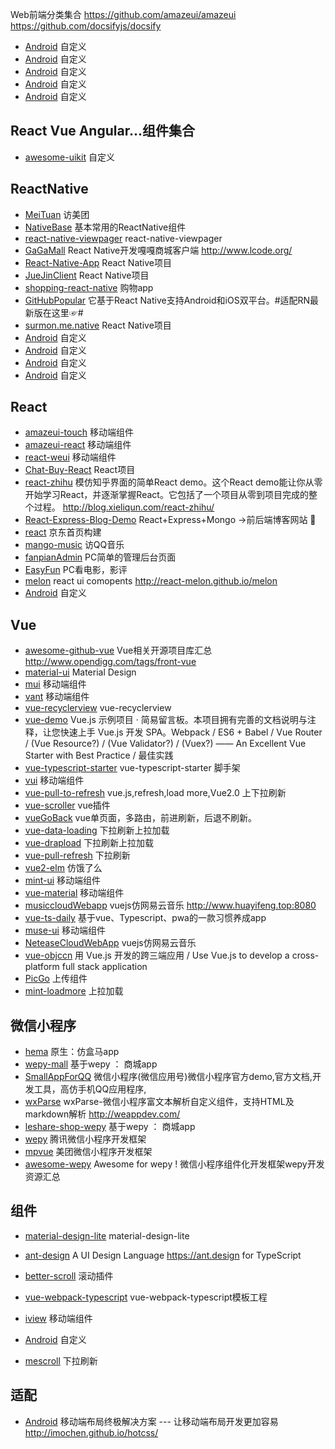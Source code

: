 Web前端分类集合  https://github.com/amazeui/amazeui
https://github.com/docsifyjs/docsify



- [Android](xxxxx)  自定义
- [Android](xxxxx)  自定义
- [Android](xxxxx)  自定义
- [Android](xxxxx)  自定义
- [Android](xxxxx)  自定义
## React Vue  Angular...组件集合
- [awesome-uikit](https://github.com/jaywcjlove/awesome-uikit)  自定义

## ReactNative
- [MeiTuan](https://github.com/huanxsd/MeiTuan) 访美团
- [NativeBase](https://github.com/GeekyAnts/NativeBase)  基本常用的ReactNative组件
- [react-native-viewpager](https://github.com/race604/react-native-viewpager)  react-native-viewpager
- [GaGaMall](https://github.com/gagakj/GaGaMall)  React Native开发嘎嘎商城客户端 http://www.lcode.org/
- [React-Native-App](https://github.com/vczero/React-Native-App)   React Native项目
- [JueJinClient](https://github.com/wangdicoder/JueJinClient)   React Native项目
- [shopping-react-native](https://github.com/bigsui/shopping-react-native)  购物app
- [GitHubPopular](https://github.com/crazycodeboy/GitHubPopular)  它基于React Native支持Android和iOS双平台。#适配RN最新版在这里☞#
- [surmon.me.native](https://github.com/surmon-china/surmon.me.native)  React Native项目
- [Android](xxxxx)  自定义
- [Android](xxxxx)  自定义
- [Android](xxxxx)  自定义
- [Android](xxxxx)  自定义

## React
- [amazeui-touch](https://github.com/amazeui/amazeui-touch)  移动端组件
- [amazeui-react](https://github.com/amazeui/amazeui-react)  移动端组件
- [react-weui](https://github.com/weui/react-weui)  移动端组件
- [Chat-Buy-React](https://github.com/KieSun/Chat-Buy-React)  React项目
- [react-zhihu](https://github.com/tsrot/react-zhihu)  模仿知乎界面的简单React demo。这个React demo能让你从零开始学习React，并逐渐掌握React。它包括了一个项目从零到项目完成的整个过程。 http://blog.xieliqun.com/react-zhihu/
- [React-Express-Blog-Demo](https://github.com/Nealyang/React-Express-Blog-Demo)  React+Express+Mongo ->前后端博客网站 🌚
- [react](https://github.com/Cathy0807/react)  京东首页构建
- [mango-music](https://github.com/code-mcx/mango-music)  访QQ音乐
- [fanpianAdmin](https://github.com/douglasvegas/fanpianAdmin)  PC简单的管理后台页面
- [EasyFun](https://github.com/jixianu/EasyFun)  PC看电影，影评
- [melon](https://github.com/react-melon/melon)  react ui comopents http://react-melon.github.io/melon
- [Android](xxxxx)  自定义
## Vue
- [awesome-github-vue](https://github.com/opendigg/awesome-github-vue)  Vue相关开源项目库汇总 http://www.opendigg.com/tags/front-vue
- [material-ui](https://github.com/mui-org/material-ui)   Material Design
- [mui](http://dev.dcloud.net.cn/mui)  移动端组件
- [vant](https://github.com/youzan/vant)  移动端组件
- [vue-recyclerview](https://github.com/hilongjw/vue-recyclerview)  vue-recyclerview
- [vue-demo](https://github.com/kenberkeley/vue-demo)  Vue.js 示例项目 · 简易留言板。本项目拥有完善的文档说明与注释，让您快速上手 Vue.js 开发 SPA。Webpack / ES6 + Babel / Vue Router / (Vue Resource?) / (Vue Validator?) / (Vuex?) —— An Excellent Vue Starter with Best Practice / 最佳实践
- [vue-typescript-starter](https://github.com/ws456999/vue-typescript-starter) vue-typescript-starter 脚手架
- [vui](https://github.com/Brickies/vui)  移动端组件
- [vue-pull-to-refresh](https://github.com/bajian/vue-pull-to-refresh)  vue.js,refresh,load more,Vue2.0 上下拉刷新
- [vue-scroller](https://github.com/wangdahoo/vue-scroller)  vue插件
- [vueGoBack](https://github.com/bingyang519/vueGoBack)  vue单页面，多路由，前进刷新，后退不刷新。
- [vue-data-loading](https://github.com/bedlate/vue-data-loading)  下拉刷新上拉加载
- [vue-drapload](https://github.com/jy03078959/vue-drapload)  下拉刷新上拉加载
- [vue-pull-refresh](https://github.com/lakb248/vue-pull-refresh)  下拉刷新
- [vue2-elm](https://github.com/bailicangdu/vue2-elm)  仿饿了么
- [mint-ui](https://github.com/ElemeFE/mint-ui)  移动端组件
- [vue-material](https://github.com/vuematerial/vue-material)  移动端组件
- [musiccloudWebapp](https://github.com/hua1995116/musiccloudWebapp)  vuejs仿网易云音乐 http://www.huayifeng.top:8080
- [vue-ts-daily](https://github.com/xiaomuzhu/vue-ts-daily)  基于vue、Typescript、pwa的一款习惯养成app
- [muse-ui](https://github.com/museui/muse-ui)  移动端组件
- [NeteaseCloudWebApp](https://github.com/javaSwing/NeteaseCloudWebApp)  vuejs仿网易云音乐
- [vue-objccn](https://github.com/halfrost/vue-objccn)  用 Vue.js 开发的跨三端应用 / Use Vue.js to develop a cross-platform full stack application
- [PicGo](https://github.com/Molunerfinn/PicGo)  上传组件
- [mint-loadmore](https://github.com/mint-ui/mint-loadmore)  上拉加载
## 微信小程序
- [hema](https://github.com/TeanLee/hema)  原生：仿盒马app
- [wepy-mall](https://github.com/dyq086/wepy-mall)  基于wepy ： 商城app
- [SmallAppForQQ](https://github.com/xiehui999/SmallAppForQQ)  微信小程序(微信应用号)微信小程序官方demo,官方文档,开发工具，高仿手机QQ应用程序,
- [wxParse](https://github.com/icindy/wxParse)  wxParse-微信小程序富文本解析自定义组件，支持HTML及markdown解析 http://weappdev.com/
- [leshare-shop-wepy](https://github.com/coolhwm/leshare-shop-wepy)   基于wepy ： 商城app
- [wepy](https://github.com/Tencent/wepy)  腾讯微信小程序开发框架
- [mpvue](https://github.com/Meituan-Dianping/mpvue)  美团微信小程序开发框架
- [awesome-wepy](https://github.com/aben1188/awesome-wepy)  Awesome for wepy ! 微信小程序组件化开发框架wepy开发资源汇总

## 组件
- [material-design-lite](https://github.com/google/material-design-lite)  material-design-lite
- [ant-design](https://github.com/ant-design/ant-design)   A UI Design Language https://ant.design for TypeScript
- [better-scroll](https://github.com/ustbhuangyi/better-scroll)  滚动插件
- [vue-webpack-typescript](https://github.com/ducksoupdev/vue-webpack-typescript)  vue-webpack-typescript模板工程
- [iview](https://github.com/iview/iview)  移动端组件
- [Android](xxxxx)  自定义

- [mescroll](https://github.com/mescroll/mescroll)  下拉刷新
## 适配
- [Android](https://github.com/imochen/hotcss)  移动端布局终极解决方案 --- 让移动端布局开发更加容易 http://imochen.github.io/hotcss/

